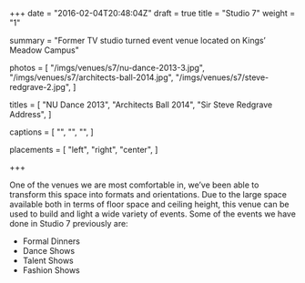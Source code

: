 +++
date = "2016-02-04T20:48:04Z"
draft = true
title = "Studio 7"
weight = "1"

summary = "Former TV studio turned event venue located on Kings’ Meadow Campus"

photos = [
  "/imgs/venues/s7/nu-dance-2013-3.jpg",
  "/imgs/venues/s7/architects-ball-2014.jpg",
  "/imgs/venues/s7/steve-redgrave-2.jpg",
]

titles = [
  "NU Dance 2013",
  "Architects Ball 2014",
  "Sir Steve Redgrave Address",
]

captions = [
  "",
  "",
  "",
]

placements = [
  "left",
  "right",
  "center",
]

+++

One of the venues we are most comfortable in, we’ve been able to transform
this space into formats and orientations. Due to the large space available both
in terms of floor space and ceiling height, this venue can be used to build and
light a wide variety of events. Some of the events we have done in Studio 7
previously are:

- Formal Dinners
- Dance Shows
- Talent Shows
- Fashion Shows
